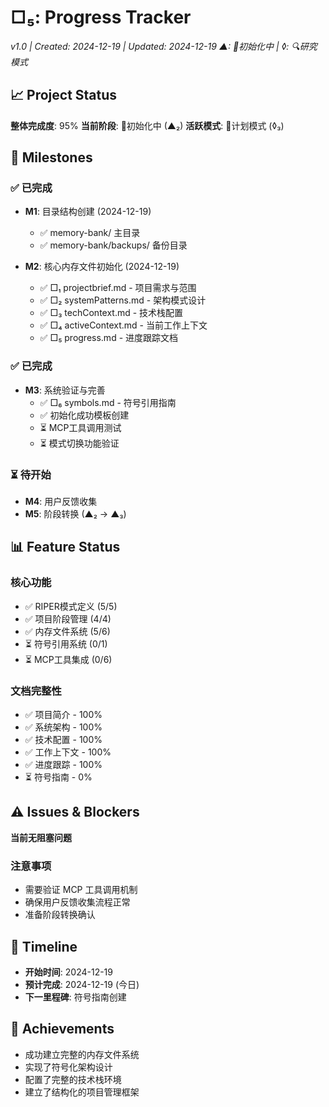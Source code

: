 # □₅: Progress Tracker
*v1.0 | Created: 2024-12-19 | Updated: 2024-12-19*
*▲: 🚧初始化中 | ◊: 🔍研究模式*

## 📈 Project Status
**整体完成度**: 95%
**当前阶段**: 🚧初始化中 (▲₂)
**活跃模式**: 📝计划模式 (◊₃)

## 🎯 Milestones

### ✅ 已完成
- **M1**: 目录结构创建 (2024-12-19)
  - ✅ memory-bank/ 主目录
  - ✅ memory-bank/backups/ 备份目录
  
- **M2**: 核心内存文件初始化 (2024-12-19)
  - ✅ □₁ projectbrief.md - 项目需求与范围
  - ✅ □₂ systemPatterns.md - 架构模式设计
  - ✅ □₃ techContext.md - 技术栈配置
  - ✅ □₄ activeContext.md - 当前工作上下文
  - ✅ □₅ progress.md - 进度跟踪文档

### ✅ 已完成
- **M3**: 系统验证与完善
  - ✅ □₆ symbols.md - 符号引用指南
  - ✅ 初始化成功模板创建
  - ⏳ MCP工具调用测试
  - ⏳ 模式切换功能验证

### ⏳ 待开始
- **M4**: 用户反馈收集
- **M5**: 阶段转换 (▲₂ → ▲₃)

## 📊 Feature Status

### 核心功能
- ✅ RIPER模式定义 (5/5)
- ✅ 项目阶段管理 (4/4)
- ✅ 内存文件系统 (5/6)
- ⏳ 符号引用系统 (0/1)
- ⏳ MCP工具集成 (0/6)

### 文档完整性
- ✅ 项目简介 - 100%
- ✅ 系统架构 - 100%
- ✅ 技术配置 - 100%
- ✅ 工作上下文 - 100%
- ✅ 进度跟踪 - 100%
- ⏳ 符号指南 - 0%

## ⚠️ Issues & Blockers
**当前无阻塞问题**

### 注意事项
- 需要验证 MCP 工具调用机制
- 确保用户反馈收集流程正常
- 准备阶段转换确认

## 📅 Timeline
- **开始时间**: 2024-12-19
- **预计完成**: 2024-12-19 (今日)
- **下一里程碑**: 符号指南创建

## 🎉 Achievements
- 成功建立完整的内存文件系统
- 实现了符号化架构设计
- 配置了完整的技术栈环境
- 建立了结构化的项目管理框架
